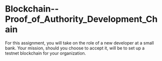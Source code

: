 # Blockchain--Proof_of_Authority_Development_Chain
For this assignment, you will take on the role of a new developer at a small bank. Your mission, should you choose to accept it, will be to set up a testnet blockchain for your organization.
